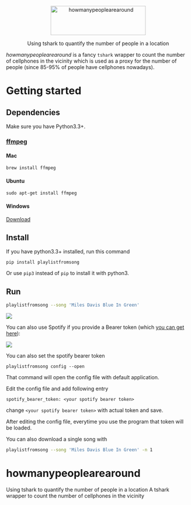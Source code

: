 
<p align="center">
<img
    src="logo.png"
    width="260" height="80" border="0" alt="howmanypeoplearearound">
<br>
<!--<img src="https://img.shields.io/badge/python-3.3%2B-brightgreen.svg?style=flat-square" alt="Python version">-->
</p>

<p align="center">Using tshark to quantify the number of people in a location</a></p>

*howmanypeoplearearound* is a fancy `tshark` wrapper to count the number of cellphones in the vicinity
which is used as a proxy for the number of people (since 85-95% of people have cellphones nowadays).

Getting started
===============

## Dependencies

Make sure you have Python3.3+.

### [ffmpeg](https://ffmpeg.org/download.html)

#### Mac
```
brew install ffmpeg
```

#### Ubuntu
```
sudo apt-get install ffmpeg
```

#### Windows
[Download](https://ffmpeg.org/download.html)

## Install

If you have python3.3+ installed, run this command

```
pip install playlistfromsong
```

Or use `pip3` instead of `pip` to install it with python3.

## Run

```bash
playlistfromsong --song 'Miles Davis Blue In Green'
```

![](http://i.imgur.com/ldVHZcc.gif)

You can also use Spotify if you provide a Bearer token (which [you can get here](https://developer.spotify.com/web-api/console/get-track/)):

![](http://i.imgur.com/uzEEEFh.gif)

You can also set the spotify bearer token

```
playlistfromsong config --open
```

That command will open the config file with default application.

Edit the config file and add following entry

    spotify_bearer_token: <your spotify bearer token>

change `<your spotify bearer token>` with actual token and save.

After editing the config file, everytime you use the program that token will be loaded.

You can also download a single song with

```bash
playlistfromsong --song 'Miles Davis Blue In Green' -n 1
```

# howmanypeoplearearound
Using tshark to quantify the number of people in a location
A tshark wrapper to count the number of cellphones in the vicinity